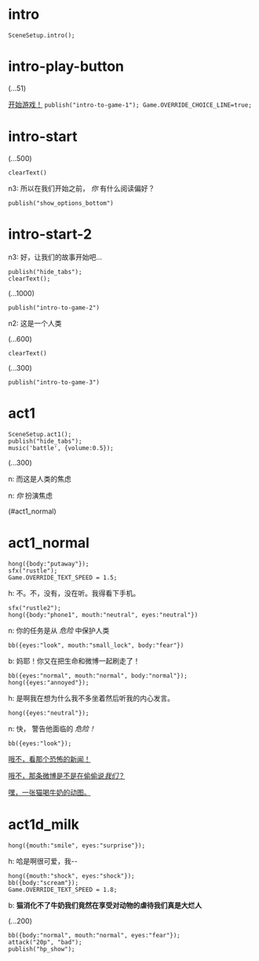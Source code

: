 # intro

`SceneSetup.intro();`

# intro-play-button

(...51)

[开始游戏！](#intro-start) `publish("intro-to-game-1"); Game.OVERRIDE_CHOICE_LINE=true;`

# intro-start

(...500)

`clearText()`

n3: 所以在我们开始之前， *你* 有什么阅读偏好？

`publish("show_options_bottom")`

# intro-start-2

n3: 好，让我们的故事开始吧...

```
publish("hide_tabs");
clearText();
```

(...1000)

`publish("intro-to-game-2")`

n2: 这是一个人类

(...600)

`clearText()`

(...300)

`publish("intro-to-game-3")`

# act1

```
SceneSetup.act1();
publish("hide_tabs");
music('battle', {volume:0.5});
```

(...300)

n: 而这是人类的焦虑

n: _你_ 扮演焦虑

(#act1_normal)


# act1_normal

```
hong({body:"putaway"});
sfx("rustle");
Game.OVERRIDE_TEXT_SPEED = 1.5;
```

h: 不。不，没有，没在听。我得看下手机。

```
sfx("rustle2");
hong({body:"phone1", mouth:"neutral", eyes:"neutral"})
```

n: 你的任务是从 *危险* 中保护人类

`bb({eyes:"look", mouth:"small_lock", body:"fear"})`

b: 妈耶！你又在把生命和微博一起刷走了！

```
bb({eyes:"normal", mouth:"normal", body:"normal"});
hong({eyes:"annoyed"});
```

h: 是啊我在想为什么我不多坐着然后听我的内心发言。

`hong({eyes:"neutral"});`

n: 快， 警告他面临的 *危险！*

```
bb({eyes:"look"});
```

[哦不，看那个恐怖的新闻！](#act1d_news)

[哦不，那条微博是不是在偷偷说*我们*？](#act1d_subtweet)

[嘿，一张猫喝牛奶的动图。](#act1d_milk)

# act1d_milk

`hong({mouth:"smile", eyes:"surprise"});`

h: 哈是啊很可爱，我--

```
hong({mouth:"shock", eyes:"shock"});
bb({body:"scream"});
Game.OVERRIDE_TEXT_SPEED = 1.8;
```

b: **猫消化不了牛奶我们竟然在享受对动物的虐待我们真是大烂人**

(...200)

```
bb({body:"normal", mouth:"normal", eyes:"fear"});
attack("20p", "bad");
publish("hp_show");
```
